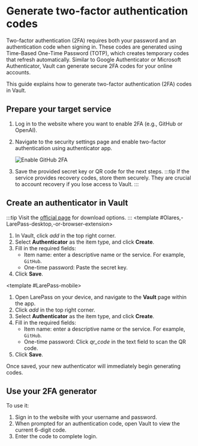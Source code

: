 # Generate two-factor authentication codes
Two-factor authentication (2FA) requires both your password and an authentication code when signing in. These codes are generated using Time-Based One-Time Password (TOTP), which creates temporary codes that refresh automatically. Similar to Google Authenticator or Microsoft Authenticator, Vault can generate secure 2FA codes for your online accounts.

This guide explains how to generate two-factor authentication (2FA) codes in Vault.
## Prepare your target service
1. Log in to the website where you want to enable 2FA (e.g., GitHub or OpenAI).
2. Navigate to the security settings page and enable two-factor authentication using authenticator app.

   ![Enable GitHub 2FA](/images/manual/tasks/2fa-github.png#bordered)
3. Save the provided secret key or QR code for the next steps.
:::tip
If the service provides recovery codes, store them securely. They are crucial to account recovery if you lose access to Vault.
:::

## Create an authenticator in Vault
:::tip
Visit the [official page](https://www.olares.xyz/larepass) for download options.
:::
<tabs>
<template #Olares,-LarePass-desktop,-or-browser-extension>

1. In Vault, click <i class="material-symbols-outlined">add</i> in the top right corner.
2. Select **Authenticator** as the item type, and click **Create**.
3. Fill in the required fields:
    - Item name: enter a descriptive name or the service. For example, `GitHub`.
    - One-time password: Paste the secret key.
4. Click **Save**.
</template>

<template #LarePass-mobile>

1. Open LarePass on your device, and navigate to the **Vault** page within the app.
2. Click <i class="material-symbols-outlined">add</i> in the top right corner.
3. Select **Authenticator** as the item type, and click **Create**.
4. Fill in the required fields:
    - Item name: enter a descriptive name or the service. For example, `GitHub`.
    - One-time password: Click <i class="material-symbols-outlined">qr_code</i> in the text field to scan the QR code.
5. Click **Save**.
</template>
</tabs>
Once saved, your new authenticator will immediately begin generating codes.

## Use your 2FA generator
 To use it:
1. Sign in to the website with your username and password.
2. When prompted for an authentication code, open Vault to view the current 6-digit code.
3. Enter the code to complete login.
